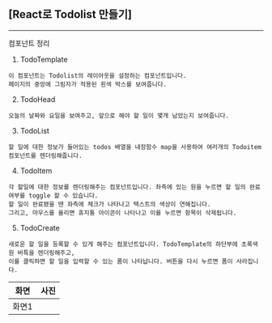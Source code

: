 ## [React로 Todolist 만들기]

---

컴포넌트 정리

1. TodoTemplate

```
이 컴포넌트는 Todolist의 레이아웃을 설정하는 컴포넌트입니다.
페이지의 중앙에 그림자가 적용된 흰색 박스를 보여줍니다.
```

2. TodoHead

```
오늘의 날짜와 요일을 보여주고, 앞으로 해야 할 일이 몇개 남았는지 보여줍니다.
```

3. TodoList

```
할 일에 대한 정보가 들어있는 todos 배열을 내장함수 map을 사용하여 여러개의 Todoitem 컴포넌트를 렌더링해줍니다.
```

4. TodoItem

```
각 할일에 대한 정보를 렌더링해주는 컴포넌트입니다. 좌측에 있는 원을 누르면 할 일의 완료 여부를 toggle 할 수 있습니다.
할 일이 완료됐을 땐 좌측에 체크가 나타나고 텍스트의 색상이 연해집니다.
그리고, 마우스를 올리면 휴지통 아이콘이 나타나고 이를 누르면 항목이 삭제됩니다.
```

5. TodoCreate

```
새로운 할 일을 등록할 수 있게 해주는 컴포넌트입니다. TodoTemplate의 하단부에 초록색 원 버특을 렌더링해주고, 
이를 클릭하면 할 일을 입력할 수 있는 폼이 나타납니다. 버튼을 다시 누르면 폼이 사라집니다.
```
|화면|사진|
|--|--|
|화면1||![1](./desktop/1.jpg)|
